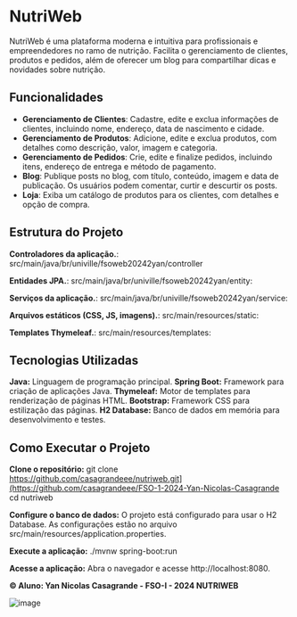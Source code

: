 # NutriWeb

NutriWeb é uma plataforma moderna e intuitiva para profissionais e empreendedores no ramo de nutrição. Facilita o gerenciamento de clientes, produtos e pedidos, além de oferecer um blog para compartilhar dicas e novidades sobre nutrição.

## Funcionalidades

- **Gerenciamento de Clientes**: Cadastre, edite e exclua informações de clientes, incluindo nome, endereço, data de nascimento e cidade.
- **Gerenciamento de Produtos**: Adicione, edite e exclua produtos, com detalhes como descrição, valor, imagem e categoria.
- **Gerenciamento de Pedidos**: Crie, edite e finalize pedidos, incluindo itens, endereço de entrega e método de pagamento.
- **Blog**: Publique posts no blog, com título, conteúdo, imagem e data de publicação. Os usuários podem comentar, curtir e descurtir os posts.
- **Loja**: Exiba um catálogo de produtos para os clientes, com detalhes e opção de compra.

## Estrutura do Projeto
**Controladores da aplicação.**: src/main/java/br/univille/fsoweb20242yan/controller

**Entidades JPA.**: src/main/java/br/univille/fsoweb20242yan/entity: 

**Serviços da aplicação.**: src/main/java/br/univille/fsoweb20242yan/service:

**Arquivos estáticos (CSS, JS, imagens).**: src/main/resources/static:

**Templates Thymeleaf.**: src/main/resources/templates: 

## Tecnologias Utilizadas
**Java:** Linguagem de programação principal.
**Spring Boot:** Framework para criação de aplicações Java.
**Thymeleaf:** Motor de templates para renderização de páginas HTML.
**Bootstrap:** Framework CSS para estilização das páginas.
**H2 Database:** Banco de dados em memória para desenvolvimento e testes.

## Como Executar o Projeto

**Clone o repositório:**
git clone https://github.com/casagrandeee/nutriweb.git](https://github.com/casagrandeee/FSO-1-2024-Yan-Nicolas-Casagrande
cd nutriweb

**Configure o banco de dados:**
O projeto está configurado para usar o H2 Database. As configurações estão no arquivo src/main/resources/application.properties.

**Execute a aplicação:**
./mvnw spring-boot:run

**Acesse a aplicação:**
Abra o navegador e acesse http://localhost:8080.

**© Aluno: Yan Nicolas Casagrande - FSO-I - 2024 NUTRIWEB**

![image](https://github.com/user-attachments/assets/93889cb7-01b0-4b74-bbf0-9a8d37c71783)

